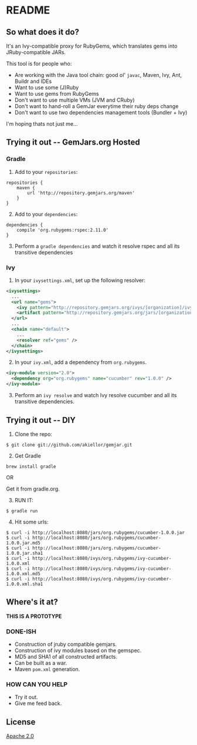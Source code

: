 README
======

So what does it do?
-------------------

It's an Ivy-compatible proxy for RubyGems, which translates gems into JRuby-compatible JARs.

This tool is for people who:

  * Are working with the Java tool chain: good ol' `javac`, Maven, Ivy, Ant, Buildr and IDEs
  * Want to use some (J)Ruby
  * Want to use gems from RubyGems
  * Don't want to use multiple VMs (JVM and CRuby)
  * Don't want to hand-roll a GemJar everytime their ruby deps change
  * Don't want to use two dependencies management tools (Bundler + Ivy)

I'm hoping thats not just me...

Trying it out -- GemJars.org Hosted
-----------------------------------
### Gradle
1) Add to your `repositories`:
```
repositories {
    maven {
        url 'http://repository.gemjars.org/maven'
    }
}
```
2) Add to your `dependencies`:
```
dependencies {
    compile 'org.rubygems:rspec:2.11.0'
}
```
3) Perform a `gradle dependencies` and watch it resolve rspec and all its transitive dependencies

### Ivy
1) In your `ivysettings.xml`, set up the following resolver:

```xml
<ivysettings>
  ...
  <url name="gems">
    <ivy pattern="http://repository.gemjars.org/ivys/[organization]/ivy-[module]-[revision].xml" />
    <artifact pattern="http://repository.gemjars.org/jars/[organization]/[module]-[revision].jar" />
  </url>
  ...
  <chain name="default">
    ...
    <resolver ref="gems" />
  </chain>
</ivysettings>
```

2) In your `ivy.xml`, add a dependency from `org.rubygems`.

```xml
<ivy-module version="2.0">
  <dependency org="org.rubygems" name="cucumber" rev="1.0.0" />
</ivy-module>
```

3) Perform an `ivy resolve` and watch Ivy resolve cucumber and all its transitive dependencies.

Trying it out -- DIY
--------------------
1) Clone the repo:
  
  ```
  $ git clone git://github.com/akiellor/gemjar.git
  ```

2) Get Gradle
  ```
  brew install gradle
  ```
  
  OR
  
  Get it from gradle.org.
  
3) RUN IT:
  
  ```
  $ gradle run 
  ```

4) Hit some urls:
  
  ```
  $ curl -i http://localhost:8080/jars/org.rubygems/cucumber-1.0.0.jar
  $ curl -i http://localhost:8080/jars/org.rubygems/cucumber-1.0.0.jar.md5
  $ curl -i http://localhost:8080/jars/org.rubygems/cucumber-1.0.0.jar.sha1
  $ curl -i http://localhost:8080/ivys/org.rubygems/ivy-cucumber-1.0.0.xml
  $ curl -i http://localhost:8080/ivys/org.rubygems/ivy-cucumber-1.0.0.xml.md5
  $ curl -i http://localhost:8080/ivys/org.rubygems/ivy-cucumber-1.0.0.xml.sha1
  ```

Where's it at?
-------------
**THIS IS A PROTOTYPE**

### DONE-ISH ###
* Construction of jruby compatible gemjars. 
* Construction of ivy modules based on the gemspec. 
* MD5 and SHA1 of all constructed artifacts. 
* Can be built as a war.
* Maven `pom.xml` generation.

### HOW CAN YOU HELP ###
* Try it out.
* Give me feed back.

License
-------
[Apache 2.0](http://www.opensource.org/licenses/Apache-2.0)
